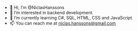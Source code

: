 - 👋 Hi, I’m @NiclasHanssons
- 👀 I’m interested in backend development.
- 🌱 I’m currently learning C#, SQL, HTML, CSS and JavaScript.
- 📫 You can reach me at niclas.hanssons@gmail.com

<!---
NiclasHanssons/NiclasHanssons is a ✨ special ✨ repository because its `README.md` (this file) appears on your GitHub profile.
You can click the Preview link to take a look at your changes.
Detta kallas för git markdown.
https://guides.github.com/features/mastering-markdown/
https://github.com/ikatyang/emoji-cheat-sheet/blob/master/README.md
# används för att ändra storlek.
--->
